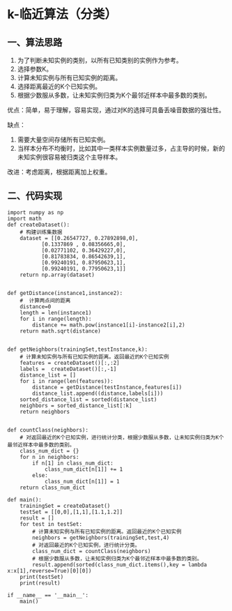 # k-临近算法（分类）
## 一、算法思路
1. 为了判断未知实例的类别，以所有已知类别的实例作为参考。
2. 选择参数K。
3. 计算未知实例与所有已知实例的距离。
4. 选择距离最近的K个已知实例。
5. 根据少数服从多数，让未知实例归类为K个最邻近样本中最多数的类别。

优点：简单，易于理解，容易实现，通过对K的选择可具备丢噪音数据的强壮性。

缺点：  
1. 需要大量空间存储所有已知实例。
2. 当样本分布不均衡时，比如其中一类样本实例数量过多，占主导的时候，新的未知实例很容易被归类这个主导样本。

改进：考虑距离，根据距离加上权重。

## 二、代码实现

    import numpy as np
    import math
    def createDataset():
        # 构建训练集数据
        dataset = [[0.26547727, 0.27892898,0],
               [0.1337869 , 0.08356665,0],
               [0.02771102, 0.36429227,0],
               [0.81783834, 0.86542639,1],
               [0.99240191, 0.87950623,1],
               [0.99240191, 0.77950623,1]]
        return np.array(dataset)


    def getDistance(instance1,instance2):
        #  计算两点间的距离
        distance=0
        length = len(instance1)
        for i in range(length):
            distance += math.pow(instance1[i]-instance2[i],2)
        return math.sqrt(distance)


    def getNeighbors(trainingSet,testInstance,k):
        # 计算未知实例与所有已知实例的距离。返回最近的K个已知实例
        features = createDataset()[:,:2]
        labels =  createDataset()[:,-1]
        distance_list = []
        for i in range(len(features)):
            distance = getDistance(testInstance,features[i])
            distance_list.append((distance,labels[i]))
        sorted_distance_list = sorted(distance_list)
        neighbors = sorted_distance_list[:k]
        return neighbors


    def countClass(neighbors):
        # 对返回最近的K个已知实例，进行统计分类，根据少数服从多数，让未知实例归类为K个最邻近样本中最多数的类别。
        class_num_dict = {}
        for n in neighbors:
            if n[1] in class_num_dict:
                class_num_dict[n[1]] += 1
            else:
                class_num_dict[n[1]] = 1
        return class_num_dict

    def main():
        trainingSet = createDataset()
        testSet = [[0,0],[1,1],[1.1,1.2]]
        result = []
        for test in testSet:
            # 计算未知实例与所有已知实例的距离。返回最近的K个已知实例
            neighbors = getNeighbors(trainingSet,test,4)
            # 对返回最近的K个已知实例，进行统计分类。
            class_num_dict = countClass(neighbors)
            # 根据少数服从多数，让未知实例归类为K个最邻近样本中最多数的类别。
            result.append(sorted(class_num_dict.items(),key = lambda x:x[1],reverse=True)[0][0])
        print(testSet)
        print(result)

    if __name__ == '__main__':
        main()
